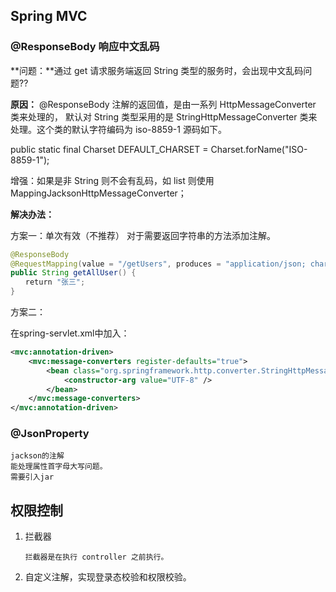 ## Spring MVC 

### @ResponseBody 响应中文乱码

**问题：**通过 get 请求服务端返回 String 类型的服务时，会出现中文乱码问题??

**原因：**
@ResponseBody 注解的返回值，是由一系列 HttpMessageConverter 类来处理的， 默认对 String 类型采用的是 StringHttpMessageConverter 类来处理。这个类的默认字符编码为 iso-8859-1 源码如下。

public static final Charset DEFAULT_CHARSET = Charset.forName("ISO-8859-1");

增强：如果是非 String 则不会有乱码，如 list 则使用 MappingJacksonHttpMessageConverter；

**解决办法：**

方案一：单次有效（不推荐）
对于需要返回字符串的方法添加注解。

~~~ java
@ResponseBody
@RequestMapping(value = "/getUsers", produces = "application/json; charset=utf-8")
public String getAllUser() {
　　return "张三";
}
~~~



方案二：

在spring-servlet.xml中加入：

```xml
<mvc:annotation-driven>
	<mvc:message-converters register-defaults="true">
		<bean class="org.springframework.http.converter.StringHttpMessageConverter">
			<constructor-arg value="UTF-8" />
		</bean>
	</mvc:message-converters>
</mvc:annotation-driven>
```





### @JsonProperty

~~~
jackson的注解
能处理属性首字母大写问题。
需要引入jar
~~~





## 权限控制

1. 拦截器

   ~~~ 
   拦截器是在执行 controller 之前执行。
   ~~~

   

2. 自定义注解，实现登录态校验和权限校验。

